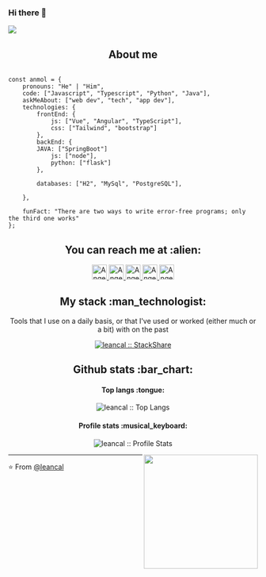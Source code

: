 ### Hi there 👋
![](https://user-images.githubusercontent.com/105459802/196510158-c0b4b901-f04a-4736-bd4d-17d66c9bc8eb.png)
<!--
**leancal/leancal** is a ✨ _special_ ✨ repository because its `README.md` (this file) appears on your GitHub profile.

Here are some ideas to get you started:

- 🔭 I’m currently working on ...
- 🌱 I’m currently learning ...
- 👯 I’m looking to collaborate on ...
- 🤔 I’m looking for help with ...
- 💬 Ask me about ...
- 📫 How to reach me: ...
- 😄 Pronouns: ...
- ⚡ Fun fact: ...
-->


<h2 align="center">About me</h2>

```golang

const anmol = {
    pronouns: "He" | "Him",
    code: ["Javascript", "Typescript", "Python", "Java"],
    askMeAbout: ["web dev", "tech", "app dev"],
    technologies: {
        frontEnd: {
            js: ["Vue", "Angular", "TypeScript"],
            css: ["Tailwind", "bootstrap"]
        },
        backEnd: {
	    JAVA: ["SpringBoot"]
            js: ["node"],
            python: ["flask"]
        },
        
        databases: ["H2", "MySql", "PostgreSQL"],
        
    },
    
    funFact: "There are two ways to write error-free programs; only the third one works"
};
```

<h2 align="center">You can reach me at :alien:</h2>

<p align="center">
  <a href="https://dev.to/leancal">
    <img src="https://d2fltix0v2e0sb.cloudfront.net/dev-badge.svg" alt="Angel Santiago Jaime Zavala's DEV Profile" height="30" width="30">
  </a>

  <a href="https://www.linkedin.com/in/leandrocalvet/?locale=en_US">
    <img src="https://www.vectorlogo.zone/logos/linkedin/linkedin-icon.svg" alt="Angel Santiago Jaime Zavala's LinkedIn Profile" height="30" width="30">
  </a>

  <a href="https://stackoverflow.com/users/20275799/leandro-calvet">
    <img src="https://www.vectorlogo.zone/logos/stackoverflow/stackoverflow-icon.svg" alt="Angel Santiago Jaime Zavala's Stack Overflow Profile" height="30" width="30">
  </a>

  <a href="https://stackshare.io/leancal">
    <img src="https://cdn.worldvectorlogo.com/logos/stackshare.svg" alt="Angel Santiago Jaime Zavala's StackShare Profile" height="30" width="30">
  </a>
  
  <a href="https://gitlab.com/leancal">
    <img src="https://www.vectorlogo.zone/logos/gitlab/gitlab-icon.svg" alt="Angel Santiago Jaime Zavala's GitLab Profile" height="30" width="30">
  </a>
 
</p>

<h2 align="center">My stack :man_technologist:</h2>

<p align="center">Tools that I use on a daily basis, or that I've used or worked (either much or a bit) with on the past</p>
<p align="center">
  <a href="https://stackshare.io/leancal/my-personal-stack">
    <img src="http://img.shields.io/badge/tech-stack-0690fa.svg?style=flat" alt="leancal :: StackShare" />
  </a>
	
</p>




<h2 align="center">Github stats :bar_chart:</h2>


<h4 align="center">Top langs :tongue:</h4>

<p align="center"><img src="https://github-readme-stats.vercel.app/api/top-langs/?username=leancal&langs_count=10&theme=tokyonight&layout=compact" alt="leancal :: Top Langs" /></p>

<h4 align="center">Profile stats :musical_keyboard:</h4>

<p align="center"><img src="https://github-readme-stats.vercel.app/api?username=leancal&show_icons=true&theme=synthwave" alt="leancal :: Profile Stats" /></p>

<p align="center"><img align='right' src="https://media.giphy.com/media/M9gbBd9nbDrOTu1Mqx/giphy.gif" width="230"></p>


---

⭐️ From [@leancal](https://github.com/leancal)
